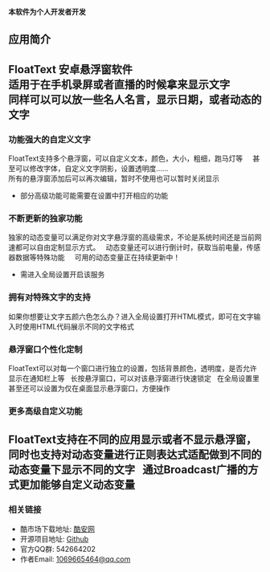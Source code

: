 **本软件为个人开发者开发**  

## 应用简介
FloatText 安卓悬浮窗软件    
适用于在手机录屏或者直播的时候拿来显示文字    
同样可以可以放一些名人名言，显示日期，或者动态的文字    
----------

### 功能强大的自定义文字
FloatText支持多个悬浮窗，可以自定义文本，颜色，大小，粗细，跑马灯等     
甚至可以修改字体，自定义文字阴影，设置透明度……    
所有的悬浮窗添加后可以再次编辑，暂时不使用也可以暂时关闭显示   
* 部分高级功能可能需要在设置中打开相应的功能

### 不断更新的独家功能
独家的动态变量可以满足你对文字悬浮窗的高级需求，不论是系统时间还是当前网速都可以自由定制显示方式。   
动态变量还可以进行倒计时，获取当前电量，传感器数据等特殊功能    
可用的动态变量正在持续更新中！   
* 需进入全局设置开启该服务

### 拥有对特殊文字的支持
如果你想要让文字五颜六色怎么办？进入全局设置打开HTML模式，即可在文字输入时使用HTML代码展示不同的文字格式   

### 悬浮窗口个性化定制
FloatText可以对每一个窗口进行独立的设置，包括背景颜色，透明度，是否允许显示在通知栏上等   
长按悬浮窗口，可以对该悬浮窗进行快速锁定   
在全局设置里甚至还可以设置为仅在桌面显示悬浮窗口，方便操作   

### 更多高级自定义功能
FloatText支持在不同的应用显示或者不显示悬浮窗，同时也支持对动态变量进行正则表达式适配做到不同的动态变量下显示不同的文字   
通过Broadcast广播的方式更加能够自定义动态变量   
----------

### 相关链接
* 酷市场下载地址: [酷安网](http://www.coolapk.com/apk/tool.xfy9326.floattext)
* 开源项目地址: [Github](https://github.com/XFY9326/FloatText)
* 官方QQ群: 542664202
* 作者Email: 1069665464@qq.com
